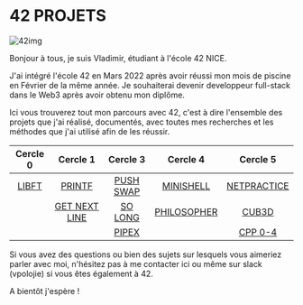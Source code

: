 
# 42 PROJETS
![42img](https://github.com/Vlad-PLK/Vlad-PLK/assets/61476758/e2238bb7-9b48-49fe-98d3-4fb85ce0278a)

Bonjour à tous, je suis Vladimir, étudiant à l'école 42 NICE.

J'ai intégré l'école 42 en Mars 2022 après avoir réussi mon mois de piscine en Février de la même année.
Je souhaiterai devenir developpeur full-stack dans le Web3 après avoir obtenu mon diplôme.

Ici vous trouverez tout mon parcours avec 42, c'est à dire l'ensemble des projets que j'ai réalisé, documentés, avec toutes mes recherches et les méthodes que j'ai utilisé afin de les réussir.

| Cercle 0        | Cercle 1           |  Cercle 3    | Cercle 4   | Cercle 5  |
| :------------:   | :-------------: | :---------: | :---------: | :---------: |
| [LIBFT](https://github.com/Vlad-PLK/LIBFT)           | [PRINTF](https://github.com/Vlad-PLK/PRINTF)          |  [PUSH SWAP](https://github.com/Vlad-PLK/PUSH_SWAP) | [MINISHELL](https://github.com/Vlad-PLK/MINISHELL) | [NETPRACTICE](https://github.com/Vlad-PLK/NETPRACTICE) |
|                     | [GET NEXT LINE](https://github.com/Vlad-PLK/GET_NEXT_LINE)   | [SO LONG](https://github.com/Vlad-PLK/SO_LONG)    | [PHILOSOPHER](https://github.com/Vlad-PLK/PHILOSOPHER) | [CUB3D](https://github.com/Rilemko/42_cub3d) |
|                     |                    | [PIPEX](https://github.com/Vlad-PLK/PIPEX)      |             | [CPP 0-4](https://github.com/Vlad-PLK/LIBFT) |

Si vous avez des questions ou bien des sujets sur lesquels vous aimeriez parler avec moi, n'hésitez pas à me contacter ici ou même sur slack (vpolojie) si vous êtes également à 42.

A bientôt j'espère !
